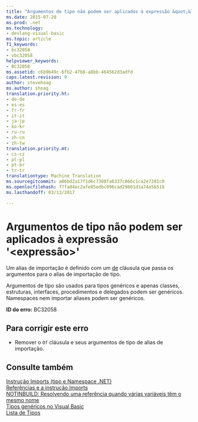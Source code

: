 ```yaml
---
title: "Argumentos de tipo não podem ser aplicados à expressão &quot;&lt;expressão&gt;&quot; | Documentos do Microsoft"
ms.date: 2015-07-20
ms.prod: .net
ms.technology:
- devlang-visual-basic
ms.topic: article
f1_keywords:
- bc32058
- vbc32058
helpviewer_keywords:
- BC32058
ms.assetid: c6b9b49c-6fb2-47b8-a8bb-464562d3adfd
caps.latest.revision: 9
author: stevehoag
ms.author: shoag
translation.priority.ht:
- de-de
- es-es
- fr-fr
- it-it
- ja-jp
- ko-kr
- ru-ru
- zh-cn
- zh-tw
translation.priority.mt:
- cs-cz
- pl-pl
- pt-br
- tr-tr
translationtype: Machine Translation
ms.sourcegitcommit: a06bd2a17f1d6c7308fa6337c866c1ca2e7281c0
ms.openlocfilehash: 77fa84ec2afe85edbc096cad29801d1a74a5b518
ms.lasthandoff: 03/13/2017

---
```

# <a name="type-arguments-cannot-be-applied-to-the-expression-39ltexpressiongt39"></a>Argumentos de tipo não podem ser aplicados à expressão '&lt;expressão&gt;'
Um alias de importação é definido com um [de](../../visual-basic/language-reference/statements/of-clause.md) cláusula que passa os argumentos para o alias de importação de tipo.  
  
 Argumentos de tipo são usados para tipos genéricos e apenas classes, estruturas, interfaces, procedimentos e delegados podem ser genéricos. Namespaces nem importar aliases podem ser genéricos.  
  
 **ID do erro:** BC32058  
  
## <a name="to-correct-this-error"></a>Para corrigir este erro  
  
-   Remover o `Of` cláusula e seus argumentos de tipo de alias de importação.  
  
## <a name="see-also"></a>Consulte também  
 [Instrução Imports (tipo e Namespace .NET)](../../visual-basic/language-reference/statements/imports-statement-net-namespace-and-type.md)   
 [Referências e a instrução Imports](../../visual-basic/programming-guide/program-structure/references-and-the-imports-statement.md)   
 [NOTINBUILD: Resolvendo uma referência quando várias variáveis têm o mesmo nome](http://msdn.microsoft.com/en-us/9601e39f-1911-44e1-ace5-3f6e090408b9)   
 [Tipos genéricos no Visual Basic](../../visual-basic/programming-guide/language-features/data-types/generic-types.md)   
 [Lista de Tipos](../../visual-basic/language-reference/statements/type-list.md)
